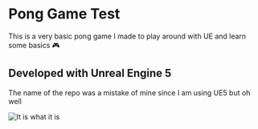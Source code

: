 # Pong Game Test
This is a very basic pong game I made to play around with UE and learn some basics 🎮

Developed with Unreal Engine 5
---
The name of the repo was a mistake of mine since I am using UE5 but oh well

![It is what it is](images/it-is-what-it-is.gif)